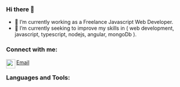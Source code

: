 ### Hi there 👋

- 🔭 I’m currently working as a Freelance Javascript Web Developer.
- 🌱 I’m currently seeking to improve my skills in ( web development, javascript, typescript, nodejs, angular, mongoDb ).

### Connect with me: 

 [<img align="left" alt="mylinkedin | LinkedIn" width="25" src="https://www.svgrepo.com/show/299484/linkedin.svg" />][linkedin]
 [Email]

### Languages and Tools:

<!-- **esraaKamel1195/esraaKamel1195** is a ✨ _special_ ✨ repository because its `README.md` (this file) appears on your GitHub profile. -->


[linkedin]: https://www.linkedin.com/in/esraa-kamel-329961129/
[Email]: esraa.kamel1811@gmail.com

<!-- Here are some ideas to get you started:

- 👯 I’m looking to collaborate on ...
- 🤔 I’m looking for help with ...
- 💬 Ask me about ...
- 😄 Pronouns: ...
- ⚡ Fun fact: ... -->
